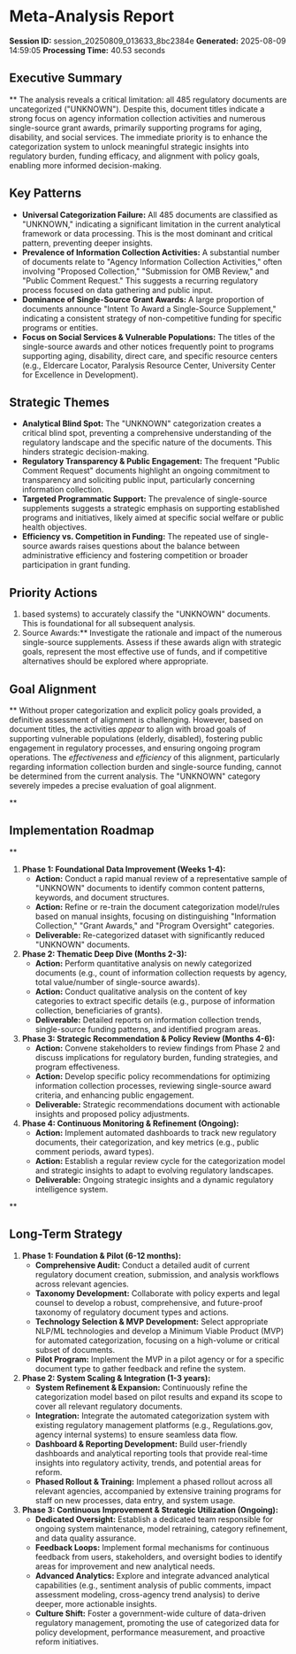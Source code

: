 # Meta-Analysis Report

**Session ID:** session_20250809_013633_8bc2384e
**Generated:** 2025-08-09 14:59:05
**Processing Time:** 40.53 seconds

## Executive Summary

**
The analysis reveals a critical limitation: all 485 regulatory documents are uncategorized ("UNKNOWN"). Despite this, document titles indicate a strong focus on agency information collection activities and numerous single-source grant awards, primarily supporting programs for aging, disability, and social services. The immediate priority is to enhance the categorization system to unlock meaningful strategic insights into regulatory burden, funding efficacy, and alignment with policy goals, enabling more informed decision-making.

## Key Patterns

- **Universal Categorization Failure:** All 485 documents are classified as "UNKNOWN," indicating a significant limitation in the current analytical framework or data processing. This is the most dominant and critical pattern, preventing deeper insights.
- **Prevalence of Information Collection Activities:** A substantial number of documents relate to "Agency Information Collection Activities," often involving "Proposed Collection," "Submission for OMB Review," and "Public Comment Request." This suggests a recurring regulatory process focused on data gathering and public input.
- **Dominance of Single-Source Grant Awards:** A large proportion of documents announce "Intent To Award a Single-Source Supplement," indicating a consistent strategy of non-competitive funding for specific programs or entities.
- **Focus on Social Services & Vulnerable Populations:** The titles of the single-source awards and other notices frequently point to programs supporting aging, disability, direct care, and specific resource centers (e.g., Eldercare Locator, Paralysis Resource Center, University Center for Excellence in Development).

## Strategic Themes

- **Analytical Blind Spot:** The "UNKNOWN" categorization creates a critical blind spot, preventing a comprehensive understanding of the regulatory landscape and the specific nature of the documents. This hinders strategic decision-making.
- **Regulatory Transparency & Public Engagement:** The frequent "Public Comment Request" documents highlight an ongoing commitment to transparency and soliciting public input, particularly concerning information collection.
- **Targeted Programmatic Support:** The prevalence of single-source supplements suggests a strategic emphasis on supporting established programs and initiatives, likely aimed at specific social welfare or public health objectives.
- **Efficiency vs. Competition in Funding:** The repeated use of single-source awards raises questions about the balance between administrative efficiency and fostering competition or broader participation in grant funding.

## Priority Actions

1. based systems) to accurately classify the "UNKNOWN" documents. This is foundational for all subsequent analysis.
2. Source Awards:** Investigate the rationale and impact of the numerous single-source supplements. Assess if these awards align with strategic goals, represent the most effective use of funds, and if competitive alternatives should be explored where appropriate.

## Goal Alignment

**
Without proper categorization and explicit policy goals provided, a definitive assessment of alignment is challenging. However, based on document titles, the activities *appear* to align with broad goals of supporting vulnerable populations (elderly, disabled), fostering public engagement in regulatory processes, and ensuring ongoing program operations. The *effectiveness* and *efficiency* of this alignment, particularly regarding information collection burden and single-source funding, cannot be determined from the current analysis. The "UNKNOWN" category severely impedes a precise evaluation of goal alignment.

**

## Implementation Roadmap

**
1.  **Phase 1: Foundational Data Improvement (Weeks 1-4):**
    *   **Action:** Conduct a rapid manual review of a representative sample of "UNKNOWN" documents to identify common content patterns, keywords, and document structures.
    *   **Action:** Refine or re-train the document categorization model/rules based on manual insights, focusing on distinguishing "Information Collection," "Grant Awards," and "Program Oversight" categories.
    *   **Deliverable:** Re-categorized dataset with significantly reduced "UNKNOWN" documents.
2.  **Phase 2: Thematic Deep Dive (Months 2-3):**
    *   **Action:** Perform quantitative analysis on newly categorized documents (e.g., count of information collection requests by agency, total value/number of single-source awards).
    *   **Action:** Conduct qualitative analysis on the content of key categories to extract specific details (e.g., purpose of information collection, beneficiaries of grants).
    *   **Deliverable:** Detailed reports on information collection trends, single-source funding patterns, and identified program areas.
3.  **Phase 3: Strategic Recommendation & Policy Review (Months 4-6):**
    *   **Action:** Convene stakeholders to review findings from Phase 2 and discuss implications for regulatory burden, funding strategies, and program effectiveness.
    *   **Action:** Develop specific policy recommendations for optimizing information collection processes, reviewing single-source award criteria, and enhancing public engagement.
    *   **Deliverable:** Strategic recommendations document with actionable insights and proposed policy adjustments.
4.  **Phase 4: Continuous Monitoring & Refinement (Ongoing):**
    *   **Action:** Implement automated dashboards to track new regulatory documents, their categorization, and key metrics (e.g., public comment periods, award types).
    *   **Action:** Establish a regular review cycle for the categorization model and strategic insights to adapt to evolving regulatory landscapes.
    *   **Deliverable:** Ongoing strategic insights and a dynamic regulatory intelligence system.

**

## Long-Term Strategy

1.  **Phase 1: Foundation & Pilot (6-12 months):**
    *   **Comprehensive Audit:** Conduct a detailed audit of current regulatory document creation, submission, and analysis workflows across relevant agencies.
    *   **Taxonomy Development:** Collaborate with policy experts and legal counsel to develop a robust, comprehensive, and future-proof taxonomy of regulatory document types and actions.
    *   **Technology Selection & MVP Development:** Select appropriate NLP/ML technologies and develop a Minimum Viable Product (MVP) for automated categorization, focusing on a high-volume or critical subset of documents.
    *   **Pilot Program:** Implement the MVP in a pilot agency or for a specific document type to gather feedback and refine the system.
2.  **Phase 2: System Scaling & Integration (1-3 years):**
    *   **System Refinement & Expansion:** Continuously refine the categorization model based on pilot results and expand its scope to cover all relevant regulatory documents.
    *   **Integration:** Integrate the automated categorization system with existing regulatory management platforms (e.g., Regulations.gov, agency internal systems) to ensure seamless data flow.
    *   **Dashboard & Reporting Development:** Build user-friendly dashboards and analytical reporting tools that provide real-time insights into regulatory activity, trends, and potential areas for reform.
    *   **Phased Rollout & Training:** Implement a phased rollout across all relevant agencies, accompanied by extensive training programs for staff on new processes, data entry, and system usage.
3.  **Phase 3: Continuous Improvement & Strategic Utilization (Ongoing):**
    *   **Dedicated Oversight:** Establish a dedicated team responsible for ongoing system maintenance, model retraining, category refinement, and data quality assurance.
    *   **Feedback Loops:** Implement formal mechanisms for continuous feedback from users, stakeholders, and oversight bodies to identify areas for improvement and new analytical needs.
    *   **Advanced Analytics:** Explore and integrate advanced analytical capabilities (e.g., sentiment analysis of public comments, impact assessment modeling, cross-agency trend analysis) to derive deeper, more actionable insights.
    *   **Culture Shift:** Foster a government-wide culture of data-driven regulatory management, promoting the use of categorized data for policy development, performance measurement, and proactive reform initiatives.
